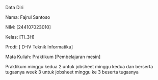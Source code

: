 Data Diri

Nama: Fajrul Santoso

NIM: [244107023010]

Kelas: [TI_3H]

Prodi: [ D-IV Teknik Informatika]

Mata Kuliah: Praktikum [Pembelajaran mesin]

Praktikum minggu kedua 2 untuk jobsheet minggu kedua dan berserta tugasnya 
week 3 untuk jobsheet minggu ke 3 beserta tugasnya

